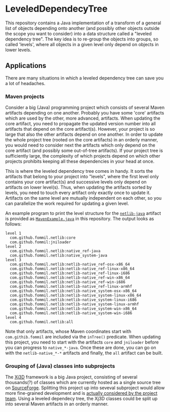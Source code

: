 # LeveledDependecyTree

This repository contains a Java implementation of a transform of a general list of objects
depending onto another (and possibly other objects outside the scope you want to consider)
into a data structure called a "leveled dependency tree".
The key idea is to re-group the objects into groups, so called 'levels',
where all objects in a given level only depend on objects in lower levels.

## Applications
There are many situations in which a leveled dependency tree can save you a lot of headaches.

### Maven projects
Consider a big (Java) programming project which consists of several Maven artifacts depending on one another.
Probably you have some 'core' artifacts which are used by the other, more advanced, artifacts.
When updating the core artifact, you need to propagate the updated version number into
all artifacts that depend on the core artifact(s).
However, your project is so large that also the other artifacts depend on one another.
In order to update the whole project tree (rooted on the core artifacts) in an orderly manner,
you would need to consider next the artifacts which only depend on the core artifact
(and possibly some out-of-tree artifacts).
If your project tree is sufficiently large, the complexity of which projects depend on which other projects
prohibits keeping all these dependencies in your head at once.

This is where the leveled dependency tree comes in handy.
It sorts the artifacts that belong to your project into "levels", where the first level
only contains your core artifact(s) and successive levels only depend on artifacts on lower level(s).
Thus, when updating the artifacts sorted by levels, you need to touch every artifact only exactly once
to update it. Artifacts on the same level are mutually independent on each other,
so you can parallelize the work required for updating a given level.

An example program to print the level structure for the [`netlib-java`](https://github.com/fommil/netlib-java) artifact is provided
as [`MavenExample.java`](https://github.com/jonathanschilling/LeveledDependencyTree/blob/master/src/test/java/de/labathome/ldt/examples/maven/MavenExample.java) in this repository.
The output looks as follows:

```
level 1
  com.github.fommil.netlib:core
  com.github.fommil:jniloader
level 2
  com.github.fommil.netlib:native_ref-java
  com.github.fommil.netlib:native_system-java
level 3
  com.github.fommil.netlib:netlib-native_ref-osx-x86_64
  com.github.fommil.netlib:netlib-native_ref-linux-x86_64
  com.github.fommil.netlib:netlib-native_ref-linux-i686
  com.github.fommil.netlib:netlib-native_ref-win-x86_64
  com.github.fommil.netlib:netlib-native_ref-win-i686
  com.github.fommil.netlib:netlib-native_ref-linux-armhf
  com.github.fommil.netlib:netlib-native_system-osx-x86_64
  com.github.fommil.netlib:netlib-native_system-linux-x86_64
  com.github.fommil.netlib:netlib-native_system-linux-i686
  com.github.fommil.netlib:netlib-native_system-linux-armhf
  com.github.fommil.netlib:netlib-native_system-win-x86_64
  com.github.fommil.netlib:netlib-native_system-win-i686
level 4
  com.github.fommil.netlib:all
```

Note that only artifacts, whose Maven coordinates start with `com.githib.fommil` are included via the `inTree()` predicate.
When updating this project, you need to start with the artifacts `core` and `jniloader` before you can progress
to `native_*-java`. Once these are done, you can go on with the `netlib-native_*-*` artifacts
and finally, the `all` artifact can be built.

### Grouping of (Java) classes into subprojects
The [Xj3D](https://sourceforge.net/projects/xj3d/) framework is a big Java project, consisting of several thousands(?) of classes
which are currently hosted as a single source tree on [SourceForge](https://sourceforge.net/p/xj3d/code/HEAD/tree/trunk/).
Splitting this project up into seveval subproject would allow more fine-grained development
and is [actually considered by the project team](https://www.web3d.org/wiki/index.php/Xj3D_Evolution#Maven).
Using a leveled dependecy tree, the Xj3D classes could be split up into several Maven artifacts in an orderly manner.



